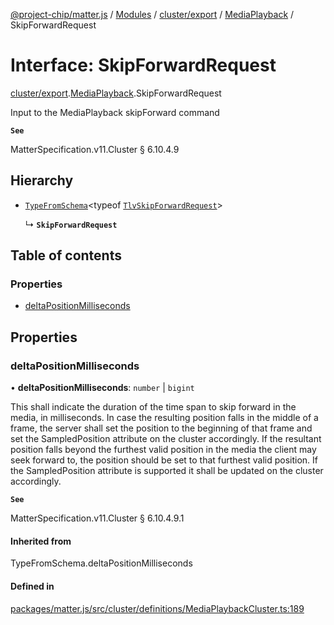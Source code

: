 [@project-chip/matter.js](../README.md) / [Modules](../modules.md) / [cluster/export](../modules/cluster_export.md) / [MediaPlayback](../modules/cluster_export.MediaPlayback.md) / SkipForwardRequest

# Interface: SkipForwardRequest

[cluster/export](../modules/cluster_export.md).[MediaPlayback](../modules/cluster_export.MediaPlayback.md).SkipForwardRequest

Input to the MediaPlayback skipForward command

**`See`**

MatterSpecification.v11.Cluster § 6.10.4.9

## Hierarchy

- [`TypeFromSchema`](../modules/tlv_export.md#typefromschema)\<typeof [`TlvSkipForwardRequest`](../modules/cluster_export.MediaPlayback.md#tlvskipforwardrequest)\>

  ↳ **`SkipForwardRequest`**

## Table of contents

### Properties

- [deltaPositionMilliseconds](cluster_export.MediaPlayback.SkipForwardRequest.md#deltapositionmilliseconds)

## Properties

### deltaPositionMilliseconds

• **deltaPositionMilliseconds**: `number` \| `bigint`

This shall indicate the duration of the time span to skip forward in the media, in milliseconds. In case the
resulting position falls in the middle of a frame, the server shall set the position to the beginning of
that frame and set the SampledPosition attribute on the cluster accordingly. If the resultant position falls
beyond the furthest valid position in the media the client may seek forward to, the position should be set
to that furthest valid position. If the SampledPosition attribute is supported it shall be updated on the
cluster accordingly.

**`See`**

MatterSpecification.v11.Cluster § 6.10.4.9.1

#### Inherited from

TypeFromSchema.deltaPositionMilliseconds

#### Defined in

[packages/matter.js/src/cluster/definitions/MediaPlaybackCluster.ts:189](https://github.com/project-chip/matter.js/blob/904d0c9b952b91f28a21803759c5e5c66ee4d272/packages/matter.js/src/cluster/definitions/MediaPlaybackCluster.ts#L189)
